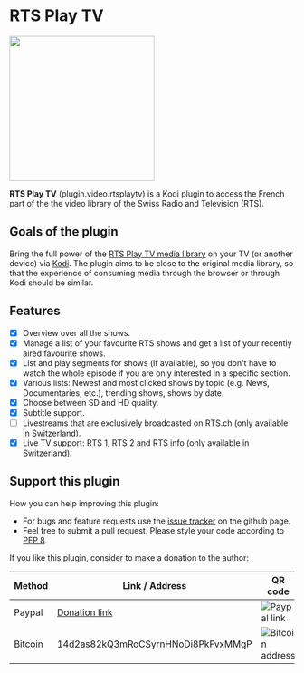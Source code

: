 # RTS Play TV

<img src="https://raw.githubusercontent.com/goggle/plugin.video.rtsplaytv/master/resources/icon.png" width="256">

**RTS Play TV** (plugin.video.rtsplaytv) is a Kodi plugin to access the French part of the the video library of the Swiss Radio and Television (RTS).

## Goals of the plugin
Bring the full power of the [RTS Play TV media library](https://www.rts.ch/play/tv) on your TV (or another device) via [Kodi](https://kodi.tv/). The plugin aims to be close to the original media library, so that the experience of consuming media through the browser or through Kodi should be similar.

## Features
 - [x] Overview over all the shows.
 - [x] Manage a list of your favourite RTS shows and get a list of your recently aired favourite shows.
 - [x] List and play segments for shows (if available), so you don't have to watch the whole episode if you are only interested in a specific section.
 - [x] Various lists: Newest and most clicked shows by topic (e.g. News, Documentaries, etc.), trending shows, shows by date. 
 - [x] Choose between SD and HD quality.
 - [x] Subtitle support.
 - [ ] Livestreams that are exclusively broadcasted on RTS.ch (only available in Switzerland).
 - [x] Live TV support: RTS 1, RTS 2 and RTS info (only available in Switzerland).

<!-- ## Planned features
 - [ ] Twitter integration: For shows with a RTS hashtag get the tweets which were emitted during the show on the screen.
 - [ ] Download episodes for personal archiving purposes (probably through an additional Kodi script). -->

<!-- ## Installation

 - The plugin is available in the official "Kodi Add-on repository". This is the recommended way to get the plugin.
 - It is also available in "Goggle Addon Repository", which can be found [here](https://github.com/goggle/repository.goggle.addons).
 - Furthermore, you can download the newest release as a zip file from the [release section](https://github.com/goggle/plugin.video.rtsplaytv/releases) on github and manually install the plugin from the zip file. Keep in mind that you won't get any automatic updates if you choose this method. -->

## Support this plugin
How you can help improving this plugin:
 - For bugs and feature requests use the [issue tracker](https://github.com/goggle/plugin.video.rtsplaytv/issues) on the github page.
 - Feel free to submit a pull request. Please style your code according to [PEP 8](https://www.python.org/dev/peps/pep-0008/).

If you like this plugin, consider to make a donation to the author:

| Method | Link / Address | QR code |
| --- | --- | --- |
| Paypal | [Donation link](https://www.paypal.com/cgi-bin/webscr?cmd=_s-xclick&hosted_button_id=ZXAFRHTZGRARS) | ![Paypal link](https://raw.githubusercontent.com/goggle/plugin.video.srfplaytv/e62b52bb394eeee98c929895005bbc33e6028770/paypal.png) |
| Bitcoin | 14d2as82kQ3mRoCSyrnHNoDi8PkFvxMMgP | ![Bitcoin address](https://raw.githubusercontent.com/goggle/plugin.video.srfplaytv/af1c696004d9b42c730dc55f7e66596ec3521b99/bitcoin.png) |


<!-- ## Screenshots -->
<!-- ![Main menu](https://raw.githubusercontent.com/goggle/plugin.video.rtsplaytv/master/resources/screenshot-01.png) -->
<!-- ![A list menu](https://raw.githubusercontent.com/goggle/plugin.video.rtsplaytv/master/resources/screenshot-02.png) -->
<!-- ![Episode information](https://raw.githubusercontent.com/goggle/plugin.video.rtsplaytv/master/resources/screenshot-03.png) -->